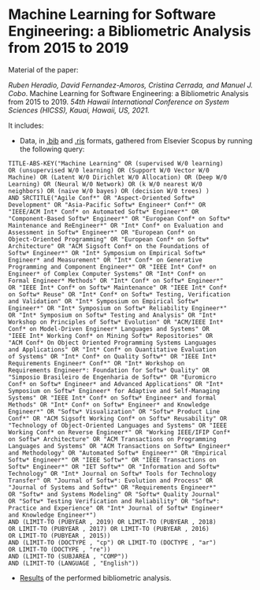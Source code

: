 # Machine Learning for Software Engineering: a Bibliometric Analysis from 2015 to 2019

Material of the paper:

*Ruben Heradio, David Fernandez-Amoros, Cristina Cerrada, and Manuel J. Cobo*. Machine Learning for Software Engineering: a Bibliometric Analysis from 2015 to 2019. *54th Hawaii International Conference on System Sciences (HICSS), Kauai, Hawaii, US, 2021.*

It includes:
* Data, in [.bib](https://github.com/rheradio/ML-SE-BibAnalysis/blob/master/scopus_data/ml_se.bib) and [.ris](https://github.com/rheradio/ML-SE-BibAnalysis/blob/master/scopus_data/ml_se.ris) formats, gathered from Elsevier Scopus by running the following query:
```
TITLE-ABS-KEY("Machine Learning" OR (supervised W/0 learning) 
OR (unsupervised W/0 learning) OR (Support W/0 Vector W/0 
Machine) OR (Latent W/0 Dirichlet W/0 Allocation) OR (Deep W/0 
Learning) OR (Neural W/0 Network) OR (k W/0 nearest W/0 
neighbors) OR (naive W/0 bayes) OR (decision W/0 trees) ) 
AND SRCTITLE("Agile Conf*" OR "Aspect-Oriented Softw* 
Development" OR "Asia-Pacific Softw* Engineer* Conf*" OR 
"IEEE/ACM Int* Conf* on Automated Softw* Engineer*" OR 
"Component-Based Softw* Engineer*" OR "European Conf* on Softw* 
Maintenance and ReEngineer*" OR "Int* Conf* on Evaluation and 
Assessment in Softw* Engineer*" OR "European Conf* on 
Object-Oriented Programming" OR "European Conf* on Softw* 
Architecture" OR "ACM Sigsoft Conf* on the Foundations of 
Softw* Engineer*" OR "Int* Symposium on Empirical Softw* 
Engineer* and Measurement" OR "Int* Conf* on Generative 
Programming and Component Engineer*" OR "IEEE Int* Conf* on 
Engineer* of Complex Computer Systems" OR "Int* Conf* on 
Formal Engineer* Methods" OR "Int* Conf* on Softw* Engineer*" 
OR "IEEE Int* Conf* on Softw* Maintenance" OR "IEEE Int* Conf* 
on Softw* Reuse" OR "Int* Conf* on Softw* Testing, Verification 
and Validation" OR "Int* Symposium on Empirical Softw* 
Engineer*" OR "Int* Symposium on Softw* Reliability Engineer*" 
OR "Int* Symposium on Softw* Testing and Analysis" OR "Int* 
Workshop on Principles of Softw* Evolution" OR "ACM/IEEE Int* 
Conf* on Model-Driven Engineer* Languages and Systems" OR 
"IEEE Int* Working Conf* on Mining Softw* Repositories" OR 
"ACM Conf* On Object Oriented Programming Systems Languages 
and Applications" OR "Int* Conf* on Quantitative Evaluation 
of Systems" OR "Int* Conf* on Quality Softw*" OR "IEEE Int* 
Requirements Engineer* Conf*" OR "Int* Workshop on 
Requirements Engineer*: Foundation for Softw* Quality" OR 
"Simposio Brasileiro de Engenharia de Softw*" OR "Euromicro 
Conf* on Softw* Engineer* and Advanced Applications" OR "Int* 
Symposium on Softw* Engineer* for Adaptive and Self-Managing 
Systems" OR "IEEE Int* Conf* on Softw* Engineer* and formal 
Methods" OR "Int* Conf* on Softw* Engineer* and Knowledge 
Engineer*" OR "Softw* Visualization" OR "Softw* Product Line 
Conf*" OR "ACM Sigsoft Working Conf* on Softw* Reusability" OR 
"Technology of Object-Oriented Languages and Systems" OR "IEEE 
Working Conf* on Reverse Engineer*" OR "Working IEEE/IFIP Conf* 
on Softw* Architecture" OR "ACM Transactions on Programming 
Languages and Systems" OR "ACM Transactions on Softw* Engineer* 
and Methodology" OR "Automated Softw* Engineer*" OR "Empirical 
Softw* Engineer*" OR "IEEE Softw*" OR "IEEE Transactions on 
Softw* Engineer*" OR "IET Softw*" OR "Information and Softw* 
Technology" OR "Int* Journal on Softw* Tools for Technology 
Transfer" OR "Journal of Softw*: Evolution and Process" OR 
"Journal of Systems and Softw*" OR "Requirements Engineer*" 
OR "Softw* and Systems Modeling" OR "Softw* Quality Journal" 
OR "Softw* Testing Verification and Reliability" OR "Softw*: 
Practice and Experience" OR "Int* Journal of Softw* Engineer* 
and Knowledge Engineer*") 
AND (LIMIT-TO (PUBYEAR , 2019) OR LIMIT-TO (PUBYEAR , 2018) 
OR LIMIT-TO (PUBYEAR , 2017) OR LIMIT-TO (PUBYEAR , 2016) 
OR LIMIT-TO (PUBYEAR , 2015)) 
AND (LIMIT-TO (DOCTYPE , "cp") OR LIMIT-TO (DOCTYPE , "ar") 
OR LIMIT-TO (DOCTYPE , "re")) 
AND (LIMIT-TO (SUBJAREA , "COMP")) 
AND (LIMIT-TO (LANGUAGE , "English"))
```
* [Results](https://github.com/rheradio/ML-SE-BibAnalysis/tree/master/report) of the performed bibliometric analysis.
